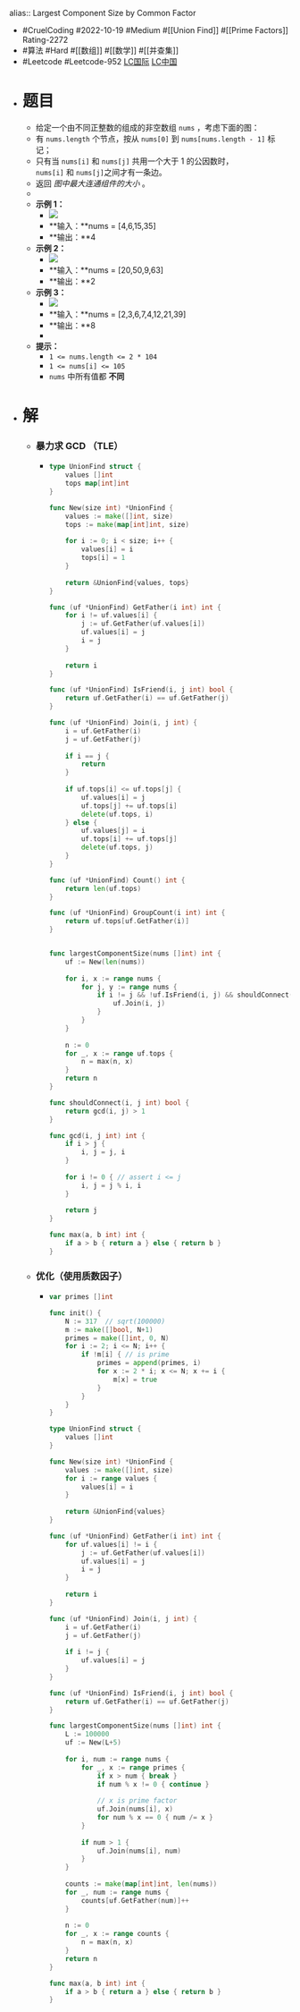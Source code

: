alias:: Largest Component Size by Common Factor

- #CruelCoding #2022-10-19 #Medium #[[Union Find]] #[[Prime Factors]] Rating-2272
- #算法 #Hard #[[数组]] #[[数学]] #[[并查集]]
- #Leetcode #Leetcode-952 [LC国际](https://leetcode.com/problems/largest-component-size-by-common-factor/) [LC中国](https://leetcode.cn/problems/largest-component-size-by-common-factor/)
- # 题目
	- 给定一个由不同正整数的组成的非空数组 `nums` ，考虑下面的图：
	- 有 `nums.length` 个节点，按从 `nums[0]` 到 `nums[nums.length - 1]` 标记；
	- 只有当 `nums[i]` 和 `nums[j]` 共用一个大于 1 的公因数时，`nums[i]` 和 `nums[j]`之间才有一条边。
	- 返回 *图中最大连通组件的大小* 。
	-
	- **示例 1：**
		- ![](https://assets.leetcode.com/uploads/2018/12/01/ex1.png)
		- **输入：**nums = [4,6,15,35]
		- **输出：**4
	- **示例 2：**
		- ![](https://assets.leetcode.com/uploads/2018/12/01/ex2.png)
		- **输入：**nums = [20,50,9,63]
		- **输出：**2
	- **示例 3：**
		- ![](https://assets.leetcode.com/uploads/2018/12/01/ex3.png)
		- **输入：**nums = [2,3,6,7,4,12,21,39]
		- **输出：**8
		-
	- **提示：**
		- `1 <= nums.length <= 2 * 104`
		- `1 <= nums[i] <= 105`
		- `nums` 中所有值都 **不同**
- # 解
	- ### 暴力求 GCD （TLE）
		- ```go
		  type UnionFind struct {
		      values []int
		      tops map[int]int
		  }
		  
		  func New(size int) *UnionFind {
		      values := make([]int, size)
		      tops := make(map[int]int, size)
		      
		      for i := 0; i < size; i++ {
		          values[i] = i
		          tops[i] = 1
		      }
		      
		      return &UnionFind{values, tops}
		  }
		  
		  func (uf *UnionFind) GetFather(i int) int {
		      for i != uf.values[i] {
		          j := uf.GetFather(uf.values[i])
		          uf.values[i] = j
		          i = j
		      }
		      
		      return i
		  }
		  
		  func (uf *UnionFind) IsFriend(i, j int) bool {
		      return uf.GetFather(i) == uf.GetFather(j)
		  }
		  
		  func (uf *UnionFind) Join(i, j int) {
		      i = uf.GetFather(i)
		      j = uf.GetFather(j)
		      
		      if i == j {
		          return
		      }
		      
		      if uf.tops[i] <= uf.tops[j] {
		          uf.values[i] = j
		          uf.tops[j] += uf.tops[i]
		          delete(uf.tops, i)
		      } else {
		          uf.values[j] = i
		          uf.tops[i] += uf.tops[j]
		          delete(uf.tops, j)
		      }
		  }
		  
		  func (uf *UnionFind) Count() int {
		      return len(uf.tops)   
		  }
		  
		  func (uf *UnionFind) GroupCount(i int) int {
		      return uf.tops[uf.GetFather(i)]
		  }
		  
		  
		  func largestComponentSize(nums []int) int {
		      uf := New(len(nums))
		      
		      for i, x := range nums {
		          for j, y := range nums {
		              if i != j && !uf.IsFriend(i, j) && shouldConnect(x, y) {
		                  uf.Join(i, j)
		              }
		          }
		      }
		      
		      n := 0
		      for _, x := range uf.tops {
		          n = max(n, x)
		      }
		      return n
		  }
		  
		  func shouldConnect(i, j int) bool {
		      return gcd(i, j) > 1
		  }
		  
		  func gcd(i, j int) int {
		      if i > j {
		          i, j = j, i
		      }
		      
		      for i != 0 { // assert i <= j
		          i, j = j % i, i
		      }
		      
		      return j
		  }
		  
		  func max(a, b int) int {
		      if a > b { return a } else { return b }
		  }
		  ```
	- ### 优化（使用质数因子）
		- ```go
		  var primes []int
		  
		  func init() {
		      N := 317  // sqrt(100000)
		      m := make([]bool, N+1)
		      primes = make([]int, 0, N)
		      for i := 2; i <= N; i++ {
		          if !m[i] { // is prime
		              primes = append(primes, i)
		              for x := 2 * i; x <= N; x += i {
		                  m[x] = true
		              }
		          }
		      }
		  }
		  
		  type UnionFind struct {
		      values []int
		  }
		  
		  func New(size int) *UnionFind {
		      values := make([]int, size)
		      for i := range values {
		          values[i] = i
		      }
		      
		      return &UnionFind{values}
		  }
		  
		  func (uf *UnionFind) GetFather(i int) int {
		      for uf.values[i] != i {
		          j := uf.GetFather(uf.values[i])
		          uf.values[i] = j
		          i = j
		      }
		      
		      return i
		  }
		  
		  func (uf *UnionFind) Join(i, j int) {
		      i = uf.GetFather(i)
		      j = uf.GetFather(j)
		      
		      if i != j {
		          uf.values[i] = j
		      }
		  }
		  
		  func (uf *UnionFind) IsFriend(i, j int) bool {
		      return uf.GetFather(i) == uf.GetFather(j)
		  }
		  
		  func largestComponentSize(nums []int) int {
		      L := 100000
		      uf := New(L+5)
		      
		      for i, num := range nums {
		          for _, x := range primes {
		              if x > num { break }
		              if num % x != 0 { continue }
		              
		              // x is prime factor
		              uf.Join(nums[i], x)
		              for num % x == 0 { num /= x }
		          }
		          
		          if num > 1 {
		              uf.Join(nums[i], num)
		          }
		      }
		      
		      counts := make(map[int]int, len(nums))
		      for _, num := range nums {
		          counts[uf.GetFather(num)]++
		      }
		          
		      n := 0
		      for _, x := range counts {
		          n = max(n, x)
		      }
		      return n
		  }
		  
		  func max(a, b int) int {
		      if a > b { return a } else { return b }
		  }
		  ```
